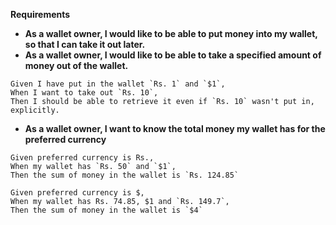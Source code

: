 **Requirements**

- **As a wallet owner, I would like to be able to put money into my wallet, so that I can take it out later.**
- **As a wallet owner, I would like to be able to take a specified amount of money out of the wallet.**

```
Given I have put in the wallet `Rs. 1` and `$1`,
When I want to take out `Rs. 10`,
Then I should be able to retrieve it even if `Rs. 10` wasn't put in, explicitly.
```

- **As a wallet owner, I want to know the total money my wallet has for the preferred currency**

```
Given preferred currency is Rs.,
When my wallet has `Rs. 50` and `$1`,
Then the sum of money in the wallet is `Rs. 124.85`

Given preferred currency is $,
When my wallet has Rs. 74.85, $1 and `Rs. 149.7`,
Then the sum of money in the wallet is `$4`
```
